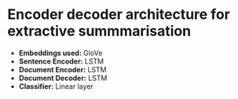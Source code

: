 # Encoder decoder architecture for extractive summmarisation

* **Embeddings used:** GloVe
* **Sentence Encoder:** LSTM
* **Document Encoder:** LSTM
* **Document Decoder:** LSTM
* **Classifier:** Linear layer
